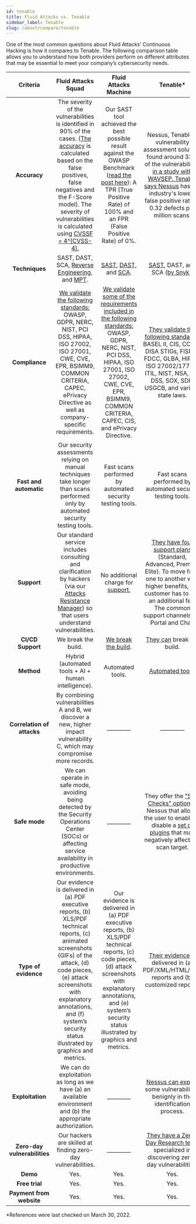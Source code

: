 ```yaml
---
id: tenable
title: Fluid Attacks vs. Tenable
sidebar_label: Tenable
slug: /about/compare/tenable
---
```


One of the most common questions about
Fluid Attacks’ Continuous Hacking is
how it compares to Tenable.
The following comparison table allows
you to understand how both providers perform
on different attributes that may be essential
to meet your company’s cybersecurity needs.

|         **Criteria**         |                                                                                                                                    **Fluid Attacks  Squad**                                                                                                                                   |                                                                                                   **Fluid Attacks Machine**                                                                                                   |                                                                                                          **Tenable***                                                                                                         |
|:----------------------------:|:---------------------------------------------------------------------------------------------------------------------------------------------------------------------------------------------------------------------------------------------------------------------------------------------:|:-----------------------------------------------------------------------------------------------------------------------------------------------------------------------------------------------------------------------------:|:----------------------------------------------------------------------------------------------------------------------------------------------------------------------------------------------------------------------------:|
| **Accuracy**                | The severity of the vulnerabilities is   identified in 90% of the cases. ([The   accuracy](/about/sla/accuracy/) is calculated based on the false   positives, false negatives and the F-Score   model). The severity of vulnerabilities is   calculated using [CVSSF = 4^(CVSS-4).](/about/faq/#adjustment-by-severity)                                    | Our SAST tool achieved the best possible   result against the OWASP Benchmark   ([read the post here](https://fluidattacks.com/blog/owasp-benchmark-fluid-attacks/)): A TPR (True Positive   Rate) of 100% and an FPR (False Positive   Rate) of 0%.                                          | Nessus, Tenable's vulnerability assessment solution, found around 33% of the  vulnerabilities [in a study with WAVSEP.  Tenable says Nessus](https://www.researchgate.net/publication/319054161_Benchmarking_vulnerability_scanners_An_experiment_on_SCADA_devices_and_scientific_instruments) has the industry's  lowest false positive rate at 0.32 defects  per million scans. |
| **Techniques**               | SAST, DAST, SCA, [Reverse Engineering](https://fluidattacks.com/categories/re/), and [MPT](https://fluidattacks.com/solutions/penetration-testing/).                                                                                                                                                                                                                                                 | [SAST](https://fluidattacks.com/categories/sast/), [DAST](https://fluidattacks.com/categories/dast/), and [SCA](https://fluidattacks.com/categories/sca/).                                                                                                                                                                                                               | [SAST](https://www.tenable.com/trust-and-assurance), DAST, and SCA ([by Snyk](https://www.tenable.com/blog/tenable-bolsters-container-security-to-capture-open-source-vulnerabilities)).                                                                                                                                                                                               |
| **Compliance**               | [We validate the following standards:](/criteria/compliance/)   OWASP, GDPR, NERC, NIST, PCI DSS,   HIPAA, ISO 27002, ISO 27001, CWE, CVE,   EPR, BSIMM9, COMMON CRITERIA,   CAPEC, ePrivacy Directive as well as   company-specific requirements.                                                                     | [We validate some of the requirements   included in the following standards:](/criteria/compliance/)   OWASP, GDPR, NERC, NIST, PCI DSS,   HIPAA, ISO 27001, ISO 27002, CWE, CVE,   EPR, BSIMM9, COMMON CRITERIA,   CAPEC, CIS, and ePrivacy Directive. | [They validate the following standards:](https://docs.tenable.com/nessus/compliancechecksreference/Content/ComplianceStandards.htm)   BASEL II, CIS, COBIT, DISA STIGs,   FISMA, FDCC, GLBA, HIPAA, ISO   27002/17799, ITIL, NIST, NSA, PCI   DSS, SOX, SDP, USGCB, and various   state laws.                             |
| **Fast and automatic**       | Our security assessments relying on manual techniques take longer than scans performed only by automated security testing tools.                                                                                                                                                                                 | Fast scans performed by automated security testing tools.                                                                                                                                                                   | Fast scans performed by automated security testing tools.                                                                                       |
| **Support**                  | Our standard service includes consulting   and clarification by hackers (via our   [Attacks Resistance Manager](/machine/web/arm)) so that users   understand vulnerabilities.                                                                                                                                        | No additional charge for [support.](https://docs.fluidattacks.com/machine/web/support/live-chat)                                                                                                                                                                                             | [They have four support plans](https://www.tenable.com/support/plans) (Standard,   Advanced, Premier, Elite). To move from   one to another with higher benefits, the   customer has to pay an additional fee.   The common support channels are Portal   and Chat.    |
| **CI/CD Support**          | We break the build.                                                                                                                                                                                                                                                                            | [We break the build](https://fluidattacks.com/solutions/devsecops/).                                                                                                                                                                                                            | [They can](https://docs.tenable.com/tenablecs/Content/Quickstart/CI-CD/AzureDevOps.htm) break the build.                                                                                                                                                                                                 |
| **Method**                   | Hybrid (automated tools + AI + human   intelligence).                                                                                                                                                                                                                                         | Automated tools.                                                                                                                                                                                                               | [Automated tools](https://www.tenable.com/solutions/application-security).                                                                                                                                                                                                              |
| **Correlation of attacks**   | By combining vulnerabilities A and B, we   discover a new, higher impact   vulnerability C, which may compromise   more records.                                                                                                                                                              | _________                                                                                                                                                                                                                     | _________                                                                                                                                                                                                                    |
| **Safe mode**                | We can operate in safe mode, avoiding   being detected by the Security   Operations Center (SOCs) or affecting   service availability in productive   environments.                                                                                                                           | _________                                                                                                                                                                                                                     | They offer the ["Safe Checks" option](https://www.tenable.com/blog/understanding-the-nessus-safe-checks-option) in   Nessus that allows the user to enable   or disable a [set of plugins](https://community.tenable.com/s/article/Which-Plugins-are-enabled-when-Safe-Checks-are-disabled) that may   negatively affect the scan target.                                                                   |
| **Type of evidence**         | Our evidence is delivered in (a) PDF   executive reports, (b) XLS/PDF technical   reports, (c) animated screenshots (GIFs)   of the attack, (d) code pieces, (e) attack   screenshots with explanatory annotations,   and (f) system’s security status illustrated   by graphics and metrics. | Our evidence is delivered in (a) PDF executive reports, (b) XLS/PDF technical reports, (c) code pieces, (d) attack screenshots with explanatory annotations, and (e) system’s security status illustrated by graphics and metrics.                                                                                                                                                                                                                              | [Their evidence](https://docs.tenable.com/nessus/Content/ScanReportFormats.htm) is delivered in (a)   PDF/XML/HTML/CSV reports and  (b) customized reports.                                                                                                                                   |
| **Exploitation**             | We can do exploitation as long as we   have (a) an available environment and   (b) the appropriate authorization.                                                                                                                                                                              | _________                                                                                                                                                                                                                     | [Nessus can exploit](https://www.tenable.com/blog/understanding-exploitability) some vulnerabilities   benignly in the identification process.                                                                                                                                            |
| **Zero-day vulnerabilities** | Our hackers are skilled at finding   zero-day vulnerabilities.                                                                                                                                                                                                                                | _________                                                                                                                                                                                                                     | [They have a Zero-Day Research team](https://www.tenable.com/security/research) specialized in discovering   zero-day vulnerabilities.                                                                                                                      |
|           **Demo**           | Yes.                                                                                                                                                                                                                                                                                                                  | Yes.                                                                                                                                                                                                                                                                            | Yes.                                                                                                                                                                                                                                                  |
|        **Free trial**        | Yes.                                                                                                                                                                                                                                                                                                                  | Yes.                                                                                                                                                                                                                                                                            | Yes.                                                                                                                                                                                                                                                  |
|   **Payment from website**   | Yes.                                                                                                                                                                                                                                                                                                                 | Yes.                                                                                                                                                                                                                                                                            | Yes.                                                                                                                                                                                                                                                  |

*References were last checked on March 30, 2022.
